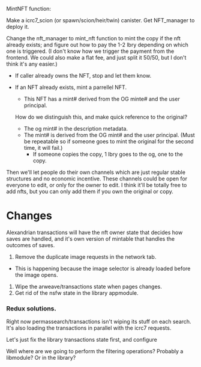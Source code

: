 
MintNFT function:



Make a icrc7_scion (or spawn/scion/heir/twin) canister.
Get NFT_manager to deploy it.


Change the nft_manager to mint_nft function to mint the copy if the nft already exists; and figure out how to pay the 1-2 lbry depending on which one is triggered. (I don't know how we trigger the payment from the frontend. We could also make a flat fee, and just split it 50/50, but I don't think it's any easier.)




- If caller already owns the NFT, stop and let them know.
- If an NFT already exists, mint a parrellel NFT.
  - This NFT has a mint# derived from the OG minte# and the user principal.

  How do we distinguish this, and make quick reference to the original?
    - The og mint# in the description metadata.
    - The mint# is derived from the OG mint# and the user principal. (Must be repeatable so if someone goes to mint the original for the second time, it will fail.)
      - If someone copies the copy, 1 lbry goes to the og, one to the copy.


Then we'll let people do their own channels which are just regular stable structures and no economic incentive. 
These channels could be open for everyone to edit, or only for the owner to edit.
I think it'll be totally free to add nfts, but you can only add them if you own the original or copy.





# Changes

Alexandrian transactions will have the nft owner state that decides how saves are handled, and it's own version of mintable that handles the outcomes of saves.

1. Remove the duplicate image requests in the network tab.
  - This is happening because the image selector is already loaded before the image opens.
1. Wipe the arweave/transactions state when pages changes.
1. Get rid of the nsfw state in the library appmodule.



### Redux solutions.

Right now permassearch/transactions isn't wiping its stuff on each search. It's also loading the transactions in parallel with the icrc7 requests.

Let's just fix the library transactions state first, and configure 

Well where are we going to perform the filtering operations? Probably a libmodule? Or in the library?

